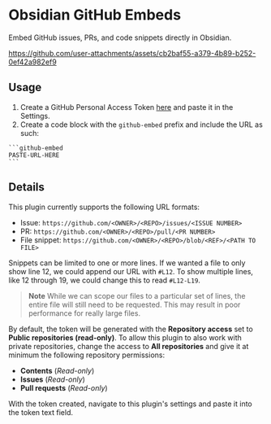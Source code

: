 # Obsidian GitHub Embeds

Embed GitHub issues, PRs, and code snippets directly in Obsidian.

https://github.com/user-attachments/assets/cb2baf55-a379-4b89-b252-0ef42a982ef9

## Usage
1. Create a GitHub Personal Access Token [here](https://github.com/settings/tokens?type=beta) and paste it in the Settings.
2. Create a code block with the `github-embed` prefix and include the URL as such:

`````
```github-embed
PASTE-URL-HERE
```
`````

## Details

This plugin currently supports the following URL formats:

- Issue: `https://github.com/<OWNER>/<REPO>/issues/<ISSUE NUMBER>`
- PR: `https://github.com/<OWNER>/<REPO>/pull/<PR NUMBER>`
- File snippet: `https://github.com/<OWNER>/<REPO>/blob/<REF>/<PATH TO FILE>`

Snippets can be limited to one or more lines. If we wanted a file to only show line 12, we could append our URL with `#L12`. To show multiple lines, like 12 through 19, we could change this to read `#L12-L19`.

> **Note**
> While we can scope our files to a particular set of lines, the entire file will still need to be requested. This may result in poor performance for really large files.

By default, the token will be generated with the **Repository access** set to **Public repositories (read-only)**. To allow this plugin to also work with private repositories, change the access to **All repositories** and give it at minimum the following repository permissions:

- **Contents** (*Read-only*)
- **Issues** (*Read-only*)
- **Pull requests** (*Read-only*)

With the token created, navigate to this plugin's settings and paste it into the token text field.
